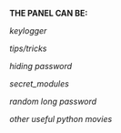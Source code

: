 <strong>THE PANEL CAN BE:</strong>

*keylogger*

*tips/tricks*

*hiding password*

*secret_modules*

*random long password*

*other useful python movies*